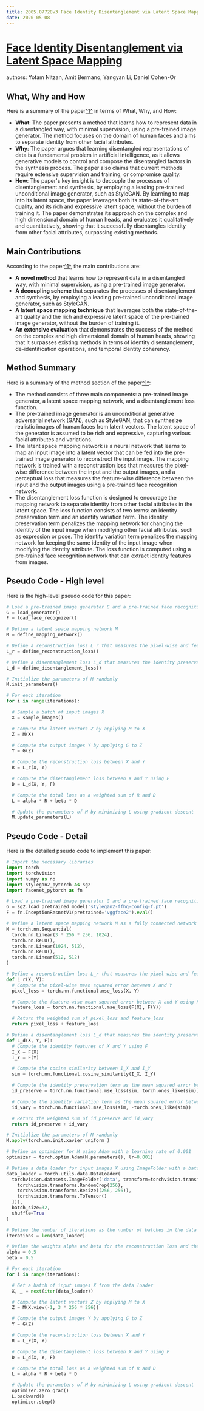 ```yaml
---
title: 2005.07728v3 Face Identity Disentanglement via Latent Space Mapping
date: 2020-05-08
---
```


# [Face Identity Disentanglement via Latent Space Mapping](http://arxiv.org/abs/2005.07728v3)

authors: Yotam Nitzan, Amit Bermano, Yangyan Li, Daniel Cohen-Or


## What, Why and How

[1]: https://arxiv.org/abs/2005.07728 "Face Identity Disentanglement via Latent Space Mapping"
[2]: https://arxiv.org/pdf/2005.07728 "arXiv.org e-Print archive"
[3]: https://info.arxiv.org/help/bulk_data_s3.html "Full Text via S3 - arXiv info"

Here is a summary of the paper[^1^][1] in terms of What, Why, and How:

- **What**: The paper presents a method that learns how to represent data in a disentangled way, with minimal supervision, using a pre-trained image generator. The method focuses on the domain of human faces and aims to separate identity from other facial attributes.
- **Why**: The paper argues that learning disentangled representations of data is a fundamental problem in artificial intelligence, as it allows generative models to control and compose the disentangled factors in the synthesis process. The paper also claims that current methods require extensive supervision and training, or compromise quality.
- **How**: The paper's key insight is to decouple the processes of disentanglement and synthesis, by employing a leading pre-trained unconditional image generator, such as StyleGAN. By learning to map into its latent space, the paper leverages both its state-of-the-art quality, and its rich and expressive latent space, without the burden of training it. The paper demonstrates its approach on the complex and high dimensional domain of human heads, and evaluates it qualitatively and quantitatively, showing that it successfully disentangles identity from other facial attributes, surpassing existing methods.

## Main Contributions

[1]: https://arxiv.org/abs/2005.07728 "Face Identity Disentanglement via Latent Space Mapping"
[2]: https://arxiv.org/pdf/2005.07728 "arXiv.org e-Print archive"
[3]: https://info.arxiv.org/help/bulk_data_s3.html "Full Text via S3 - arXiv info"

According to the paper[^1^][1], the main contributions are:

- **A novel method** that learns how to represent data in a disentangled way, with minimal supervision, using a pre-trained image generator.
- **A decoupling scheme** that separates the processes of disentanglement and synthesis, by employing a leading pre-trained unconditional image generator, such as StyleGAN.
- **A latent space mapping technique** that leverages both the state-of-the-art quality and the rich and expressive latent space of the pre-trained image generator, without the burden of training it.
- **An extensive evaluation** that demonstrates the success of the method on the complex and high dimensional domain of human heads, showing that it surpasses existing methods in terms of identity disentanglement, de-identification operations, and temporal identity coherency.

## Method Summary

[1]: https://arxiv.org/abs/2005.07728 "Face Identity Disentanglement via Latent Space Mapping"
[2]: https://arxiv.org/pdf/2005.07728 "arXiv.org e-Print archive"
[3]: https://info.arxiv.org/help/bulk_data_s3.html "Full Text via S3 - arXiv info"

Here is a summary of the method section of the paper[^1^][1]:

- The method consists of three main components: a pre-trained image generator, a latent space mapping network, and a disentanglement loss function.
- The pre-trained image generator is an unconditional generative adversarial network (GAN), such as StyleGAN, that can synthesize realistic images of human faces from latent vectors. The latent space of the generator is assumed to be rich and expressive, capturing various facial attributes and variations.
- The latent space mapping network is a neural network that learns to map an input image into a latent vector that can be fed into the pre-trained image generator to reconstruct the input image. The mapping network is trained with a reconstruction loss that measures the pixel-wise difference between the input and the output images, and a perceptual loss that measures the feature-wise difference between the input and the output images using a pre-trained face recognition network.
- The disentanglement loss function is designed to encourage the mapping network to separate identity from other facial attributes in the latent space. The loss function consists of two terms: an identity preservation term and an identity variation term. The identity preservation term penalizes the mapping network for changing the identity of the input image when modifying other facial attributes, such as expression or pose. The identity variation term penalizes the mapping network for keeping the same identity of the input image when modifying the identity attribute. The loss function is computed using a pre-trained face recognition network that can extract identity features from images.

## Pseudo Code - High level

Here is the high-level pseudo code for this paper:

```python
# Load a pre-trained image generator G and a pre-trained face recognition network F
G = load_generator()
F = load_face_recognizer()

# Define a latent space mapping network M
M = define_mapping_network()

# Define a reconstruction loss L_r that measures the pixel-wise and feature-wise difference between images
L_r = define_reconstruction_loss()

# Define a disentanglement loss L_d that measures the identity preservation and variation between images
L_d = define_disentanglement_loss()

# Initialize the parameters of M randomly
M.init_parameters()

# For each iteration
for i in range(iterations):

  # Sample a batch of input images X
  X = sample_images()

  # Compute the latent vectors Z by applying M to X
  Z = M(X)

  # Compute the output images Y by applying G to Z
  Y = G(Z)

  # Compute the reconstruction loss between X and Y
  R = L_r(X, Y)

  # Compute the disentanglement loss between X and Y using F
  D = L_d(X, Y, F)

  # Compute the total loss as a weighted sum of R and D
  L = alpha * R + beta * D

  # Update the parameters of M by minimizing L using gradient descent
  M.update_parameters(L)
```

## Pseudo Code - Detail

Here is the detailed pseudo code to implement this paper:

```python
# Import the necessary libraries
import torch
import torchvision
import numpy as np
import stylegan2_pytorch as sg2
import facenet_pytorch as fn

# Load a pre-trained image generator G and a pre-trained face recognition network F
G = sg2.load_pretrained_model('stylegan2-ffhq-config-f.pt')
F = fn.InceptionResnetV1(pretrained='vggface2').eval()

# Define a latent space mapping network M as a fully connected network with ReLU activations
M = torch.nn.Sequential(
  torch.nn.Linear(3 * 256 * 256, 1024),
  torch.nn.ReLU(),
  torch.nn.Linear(1024, 512),
  torch.nn.ReLU(),
  torch.nn.Linear(512, 512)
)

# Define a reconstruction loss L_r that measures the pixel-wise and feature-wise difference between images
def L_r(X, Y):
  # Compute the pixel-wise mean squared error between X and Y
  pixel_loss = torch.nn.functional.mse_loss(X, Y)

  # Compute the feature-wise mean squared error between X and Y using F
  feature_loss = torch.nn.functional.mse_loss(F(X), F(Y))

  # Return the weighted sum of pixel_loss and feature_loss
  return pixel_loss + feature_loss

# Define a disentanglement loss L_d that measures the identity preservation and variation between images
def L_d(X, Y, F):
  # Compute the identity features of X and Y using F
  I_X = F(X)
  I_Y = F(Y)

  # Compute the cosine similarity between I_X and I_Y
  sim = torch.nn.functional.cosine_similarity(I_X, I_Y)

  # Compute the identity preservation term as the mean squared error between sim and 1
  id_preserve = torch.nn.functional.mse_loss(sim, torch.ones_like(sim))

  # Compute the identity variation term as the mean squared error between sim and -1
  id_vary = torch.nn.functional.mse_loss(sim, -torch.ones_like(sim))

  # Return the weighted sum of id_preserve and id_vary
  return id_preserve + id_vary

# Initialize the parameters of M randomly
M.apply(torch.nn.init.xavier_uniform_)

# Define an optimizer for M using Adam with a learning rate of 0.001
optimizer = torch.optim.Adam(M.parameters(), lr=0.001)

# Define a data loader for input images X using ImageFolder with a batch size of 32 and random cropping and resizing to (256, 256)
data_loader = torch.utils.data.DataLoader(
  torchvision.datasets.ImageFolder('data', transform=torchvision.transforms.Compose([
    torchvision.transforms.RandomCrop(256),
    torchvision.transforms.Resize((256, 256)),
    torchvision.transforms.ToTensor()
  ])),
  batch_size=32,
  shuffle=True
)

# Define the number of iterations as the number of batches in the data loader
iterations = len(data_loader)

# Define the weights alpha and beta for the reconstruction loss and the disentanglement loss as 0.5 and 0.5 respectively
alpha = 0.5
beta = 0.5

# For each iteration
for i in range(iterations):

  # Get a batch of input images X from the data loader
  X, _ = next(iter(data_loader))

  # Compute the latent vectors Z by applying M to X
  Z = M(X.view(-1, 3 * 256 * 256))

  # Compute the output images Y by applying G to Z
  Y = G(Z)

  # Compute the reconstruction loss between X and Y
  R = L_r(X, Y)

  # Compute the disentanglement loss between X and Y using F
  D = L_d(X, Y, F)

  # Compute the total loss as a weighted sum of R and D
  L = alpha * R + beta * D

  # Update the parameters of M by minimizing L using gradient descent
  optimizer.zero_grad()
  L.backward()
  optimizer.step()
```
